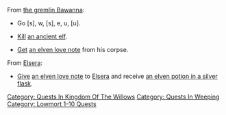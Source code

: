 From [the gremlin Bawanna](Gremlin_Bawanna.md "wikilink"):

-   Go \[s\], w, \[s\], e, u, \[u\].

<!-- -->

-   [Kill](Kill.md "wikilink") [an ancient
    elf](Ancient_Elf.md "wikilink").

<!-- -->

-   [Get](Get.md "wikilink") [an elven love
    note](Elven_Love_Note.md "wikilink") from his corpse.

From [Elsera](Elsera.md "wikilink"):

-   [Give](Give.md "wikilink") [an elven love
    note](Elven_Love_Note.md "wikilink") to
    [Elsera](Elsera.md "wikilink") and receive [an elven potion in a
    silver flask](Elven_Potion_In_A_Silver_Flask.md "wikilink").

[Category: Quests In Kingdom Of The
Willows](Category:_Quests_In_Kingdom_Of_The_Willows "wikilink")
[Category: Quests In Weeping](Category:_Quests_In_Weeping "wikilink")
[Category: Lowmort 1-10
Quests](Category:_Lowmort_1-10_Quests "wikilink")
